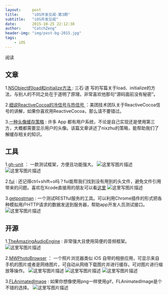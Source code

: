 ```yaml
---
layout:     post
title:      "iOS开发见闻-第3期"
subtitle:   "iOS开发见闻"
date:       2015-10-25 22:12:38
author:     "CatchZeng"
header-img: "img/post-bg-2015.jpg"
tags:
    - iOS
---
```

<span id="busuanzi_container_page_pv">
阅读<span id="busuanzi_value_page_pv"></span>
</span>

## 文章
1.[NSObject的load和initialize方法 ](http://www.molotang.com/articles/1929.html) : 三石·道 写的写篇关于load、initialize的方法，与别人的不同之处在于道明了原理。非常喜欢他那句“源码面前没有秘密”。

2.[细说ReactiveCocoa的冷信号与热信号 ](http://tech.meituan.com/talk-about-reactivecocoas-cold-signal-and-hot-signal-part-1.html) ：美团技术团队关于ReactiveCocoa信号的讲解，如果你喜欢用ReactiveCocoa，那么请不要错过。

3.[一种头像缓存策略](https://github.com/nixzhu/dev-blog/blob/master/2015-10-08-navi.md) : 许多 App 都有用户系统，不论是自己实现还是使用第三方，大概都需要显示用户的头像。该篇文章讲述了nixzhu的策略，能帮助我们了解缓存相关的知识。



## 工具
1.[gh-unit](https://github.com/gh-unit/gh-unit) ： 一款测试框架，方便且功能强大。
![这里写图片描述](https://camo.githubusercontent.com/5149ae6bcaf9128327ea378503f311ec53ba757e/68747470733a2f2f7261772e6769746875622e636f6d2f67682d756e69742f67682d756e69742f6d61737465722f446f63756d656e746174696f6e2f696d616765732f696f732e706e67)
![这里写图片描述](https://camo.githubusercontent.com/cb53e52b700bead7b5a06366c0a6cc5f52682264/68747470733a2f2f7261772e6769746875622e636f6d2f67682d756e69742f67682d756e69742f6d61737465722f446f63756d656e746174696f6e2f696d616765732f6d61636f737830312e706e67)

2.[fui](https://github.com/dblock/fui) : 还记得ctrl+shift+o吗？fui能帮我们找到没有用到的头文件，避免文件引用带来的问题。喜欢在Xcode直接用的朋友可以看[这里](https://github.com/jcavar/xcfui)
![这里写图片描述](https://raw.githubusercontent.com/jcavar/xcfui/master/preview.png)

3.[getpostman](https://www.getpostman.com/) : 一个测试RESTful服务的工具。可以利用Chrome插件的形式把各种模拟用户HTTP请求的数据发送到服务器，帮助app开发人员测试接口。
![这里写图片描述](http://images.cnitblog.com/i/277239/201407/242244568223578.gif) 


## 开源
1.[TheAmazingAudioEngine](https://github.com/TheAmazingAudioEngine/TheAmazingAudioEngine) : 非常强大且使用简便的音频框架。
![这里写图片描述](http://theamazingaudioengine.com/images/index-background.jpg)

2.[MWPhotoBrowser](https://github.com/mwaterfall/MWPhotoBrowser) ： 一个照片浏览器类似 iOS 自带的相册应用，可显示来自手机的图片或者是网络图片，可自动从网络下载图片并进行缓存。可对图片进行缩放等操作。
![这里写图片描述](https://camo.githubusercontent.com/2f47c5ac3865bf4b09d3c77e2d325d5d5abf09fe/68747470733a2f2f7261772e6769746875622e636f6d2f6d776174657266616c6c2f4d5750686f746f42726f777365722f6d61737465722f53637265656e73686f74732f4d5750686f746f42726f7773657231742e706e67) ![这里写图片描述](https://camo.githubusercontent.com/194b07b3ed16c041c6f6f9ba2415da747e60d2ee/68747470733a2f2f7261772e6769746875622e636f6d2f6d776174657266616c6c2f4d5750686f746f42726f777365722f6d61737465722f53637265656e73686f74732f4d5750686f746f42726f7773657234742e706e67) ![这里写图片描述](https://camo.githubusercontent.com/364e2c6420c8a1e862db9d0990d77e0d5e2a4f9e/68747470733a2f2f7261772e6769746875622e636f6d2f6d776174657266616c6c2f4d5750686f746f42726f777365722f6d61737465722f53637265656e73686f74732f4d5750686f746f42726f7773657233742e706e67)

3.[FLAnimatedImage](https://github.com/Flipboard/FLAnimatedImage) : 如果你想像使用png一样使用gif，FLAnimatedImage是个不错的选择。
![这里写图片描述](https://github.com/Flipboard/FLAnimatedImage/raw/master/images/flanimatedimage-demo-player.gif)

